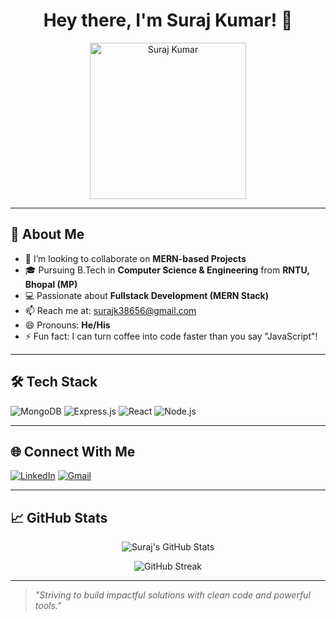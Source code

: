 <h1 align="center">Hey there, I'm Suraj Kumar! 👋</h1>

<p align="center">
  <img src="https://github.com/user-attachments/assets/f1f8f7f1-9c17-4d10-a866-22b578124b32" alt="Suraj Kumar" width="250"/>
</p>

---

## 🚀 About Me

- 🔭 I’m looking to collaborate on **MERN-based Projects**
- 🎓 Pursuing B.Tech in **Computer Science & Engineering** from **RNTU, Bhopal (MP)**
- 💻 Passionate about **Fullstack Development (MERN Stack)**
- 📫 Reach me at: [surajk38656@gmail.com](mailto:surajk38656@gmail.com)
- 😄 Pronouns: **He/His**
- ⚡ Fun fact: I can turn coffee into code faster than you say "JavaScript"!

---

## 🛠️ Tech Stack

![MongoDB](https://img.shields.io/badge/-MongoDB-4EA94B?logo=mongodb&logoColor=white&style=flat)
![Express.js](https://img.shields.io/badge/-Express.js-000000?logo=express&logoColor=white&style=flat)
![React](https://img.shields.io/badge/-React-61DAFB?logo=react&logoColor=black&style=flat)
![Node.js](https://img.shields.io/badge/-Node.js-339933?logo=node.js&logoColor=white&style=flat)

---

## 🌐 Connect With Me

[![LinkedIn](https://img.shields.io/badge/-LinkedIn-blue?logo=linkedin&style=flat-square)](https://www.linkedin.com/in/suraj-kumar-1965b0296/)
[![Gmail](https://img.shields.io/badge/-Gmail-D14836?logo=gmail&logoColor=white&style=flat-square)](mailto:surajk38656@gmail.com)

---

## 📈 GitHub Stats

<p align="center">
  <img src="https://github-readme-stats.vercel.app/api?username=suraj-raj01&show_icons=true&theme=radical" alt="Suraj's GitHub Stats" />
</p>
<p align="center">
  <img src="https://github-readme-streak-stats.herokuapp.com?user=suraj-raj01&theme=radical" alt="GitHub Streak" />
</p>

---

> *"Striving to build impactful solutions with clean code and powerful tools."*
